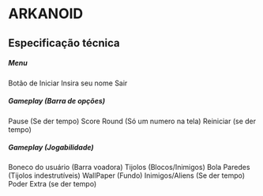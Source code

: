 # ARKANOID
## Especificação técnica

##### Menu
Botão de Iniciar
Insira seu nome
Sair

##### Gameplay (Barra de opções)
Pause (Se der tempo)
Score
Round (Só um numero na tela)
Reiniciar (se der tempo)

##### Gameplay (Jogabilidade)
Boneco do usuário (Barra voadora)
Tijolos (Blocos/Inimigos)
Bola
Paredes (Tijolos indestrutíveis)
WallPaper (Fundo)
Inimigos/Aliens (Se der tempo)
Poder Extra (se der tempo)
